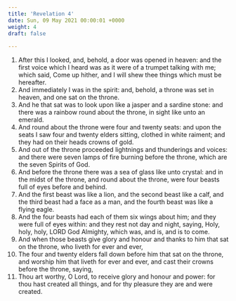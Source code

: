 ```yaml
---
title: 'Revelation 4'
date: Sun, 09 May 2021 00:00:01 +0000
weight: 4
draft: false
  
---
```


1. After this I looked, and, behold, a door was opened in heaven: and the first voice which I heard was as it were of a trumpet talking with me; which said, Come up hither, and I will shew thee things which must be hereafter.
2. And immediately I was in the spirit: and, behold, a throne was set in heaven, and one sat on the throne.
3. And he that sat was to look upon like a jasper and a sardine stone: and there was a rainbow round about the throne, in sight like unto an emerald.
4. And round about the throne were four and twenty seats: and upon the seats I saw four and twenty elders sitting, clothed in white raiment; and they had on their heads crowns of gold.
5. And out of the throne proceeded lightnings and thunderings and voices: and there were seven lamps of fire burning before the throne, which are the seven Spirits of God.
6. And before the throne there was a sea of glass like unto crystal: and in the midst of the throne, and round about the throne, were four beasts full of eyes before and behind.
7. And the first beast was like a lion, and the second beast like a calf, and the third beast had a face as a man, and the fourth beast was like a flying eagle.
8. And the four beasts had each of them six wings about him; and they were full of eyes within: and they rest not day and night, saying, Holy, holy, holy, LORD God Almighty, which was, and is, and is to come.
9. And when those beasts give glory and honour and thanks to him that sat on the throne, who liveth for ever and ever,
10. The four and twenty elders fall down before him that sat on the throne, and worship him that liveth for ever and ever, and cast their crowns before the throne, saying,
11. Thou art worthy, O Lord, to receive glory and honour and power: for thou hast created all things, and for thy pleasure they are and were created.
